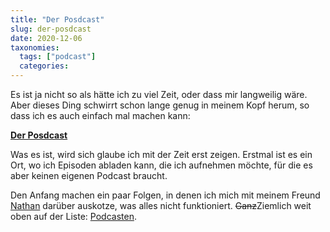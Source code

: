 ```yaml
---
title: "Der Posdcast"
slug: der-posdcast
date: 2020-12-06
taxonomies:
  tags: ["podcast"]
  categories: 
---
```



Es ist ja nicht so als hätte ich zu viel Zeit, oder dass mir langweilig wäre. Aber
dieses Ding schwirrt schon lange genug in meinem Kopf herum, so dass ich es auch
einfach mal machen kann:

**[Der Posdcast](https://posdcast.de/)**

Was es ist, wird sich glaube ich mit der Zeit erst zeigen. Erstmal ist es ein Ort,
wo ich Episoden abladen kann, die ich aufnehmen möchte, für die es aber keinen
eigenen Podcast braucht.

Den Anfang machen ein paar Folgen, in denen ich mich mit meinem Freund
[Nathan](https://bullenscheisse.de/) darüber auskotze, was alles nicht
funktioniert. ~~Ganz~~Ziemlich weit oben auf der Liste:
[Podcasten](https://posdcast.de/2020/12/03/alles-anzuenden-1-podcasten.html#aae3a5b8).
